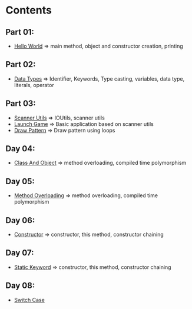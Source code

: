 # Contents

## Part 01:
- [Hello World](https://github.com/anu3dev/learningJava/) => main method, object and constructor creation, printing

## Part 02:
- [Data Types](https://github.com/anu3dev/learningJava) => Identifier, Keywords, Type casting, variables, data type, literals, operator

## Part 03:
- [Scanner Utils](https://github.com/anu3dev/learningJava) => IOUtils, scanner utils
- [Launch Game](https://github.com/anu3dev/learningJava) => Basic application based on scanner utils
- [Draw Pattern](https://github.com/anu3dev/learningJava) => Draw pattern using loops

## Day 04:
- [Class And Object](https://github.com/anu3dev/learningJava) => method overloading, compiled time polymorphism

## Day 05:
- [Method Overloading](https://github.com/anu3dev/learningJava) => method overloading, compiled time polymorphism

## Day 06:
- [Constructor](https://github.com/anu3dev/learningJava) => constructor, this method, constructor chaining

## Day 07:
- [Static Keyword](https://github.com/anu3dev/learningJava) => constructor, this method, constructor chaining

## Day 08:
- [Switch Case](https://github.com/anu3dev/learningJava)
